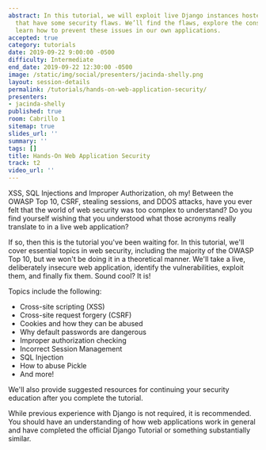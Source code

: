 ```yaml
---
abstract: In this tutorial, we will exploit live Django instances hosted on Heroku
  that have some security flaws. We’ll find the flaws, explore the consequences, and
  learn how to prevent these issues in our own applications.
accepted: true
category: tutorials
date: 2019-09-22 9:00:00 -0500
difficulty: Intermediate
end_date: 2019-09-22 12:30:00 -0500
image: /static/img/social/presenters/jacinda-shelly.png
layout: session-details
permalink: /tutorials/hands-on-web-application-security/
presenters:
- jacinda-shelly
published: true
room: Cabrillo 1
sitemap: true
slides_url: ''
summary: ''
tags: []
title: Hands-On Web Application Security
track: t2
video_url: ''
---
```


XSS, SQL Injections and Improper Authorization, oh my! Between the OWASP Top 10, CSRF, stealing sessions, and DDOS attacks, have you ever felt that the world of web security was too complex to understand? Do you find yourself wishing that you understood what those acronyms really translate to in a live web application?

If so, then this is the tutorial you've been waiting for. In this tutorial, we'll cover essential topics in web security, including the majority of the OWASP Top 10, but we won't be doing it in a theoretical manner. We'll take a live, deliberately insecure web application, identify the vulnerabilities, exploit them, and finally fix them. Sound cool? It is!

Topics include the following:

* Cross-site scripting (XSS)
* Cross-site request forgery (CSRF)
* Cookies and how they can be abused
* Why default passwords are dangerous
* Improper authorization checking
* Incorrect Session Management
* SQL Injection
* How to abuse Pickle
* And more!

We'll also provide suggested resources for continuing your security education after you complete the tutorial.

While previous experience with Django is not required, it is recommended. You should have an understanding of how web applications work in general and have completed the official Django Tutorial or something substantially similar.
